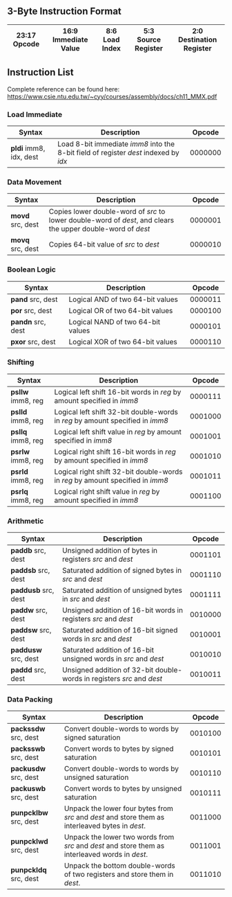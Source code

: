 ## 3-Byte Instruction Format
| **23:17** Opcode | **16:9** Immediate Value | **8:6** Load Index |   **5:3** Source Register    | **2:0** Destination Register |
|------------------|--------------------------|--------------------|------------------------------|------------------------------|
## Instruction List
Complete reference can be found here: https://www.csie.ntu.edu.tw/~cyy/courses/assembly/docs/ch11_MMX.pdf
### Load Immediate
| Syntax             | Description                                                          | Opcode  |
|--------------------|----------------------------------------------------------------------|---------|
| **pldi** imm8, idx, dest | Load 8-bit immediate *imm8* into the 8-bit field of register *dest* indexed by *idx* | 0000000 |
### Data Movement
| Syntax | Description | Opcode  |
|--------|-------------|---------|
|   **movd** src, dest    |   Copies lower double-word of *src* to lower double-word of *dest*, and clears the upper double-word of *dest*          |    0000001     |
|   **movq** src, dest     |    Copies 64-bit value of *src* to *dest*         |     0000010    |
### Boolean Logic
| Syntax | Description | Opcode  |
|--------|-------------|---------|
|   **pand** src, dest    |   Logical AND of two 64-bit values          |  0000011       |
|   **por** src, dest     |   Logical OR of two 64-bit values          |    0000100     |
|    **pandn** src, dest    |   Logical NAND of two 64-bit values          |   0000101      |
|    **pxor** src, dest    |   Logical XOR of two 64-bit values          |    0000110     |
### Shifting
| Syntax | Description | Opcode  |
|--------|-------------|---------|
|   **psllw**  imm8, reg   |   Logical left shift 16-bit words in *reg* by amount specified in *imm8*          |   0000111      |
|   **pslld**  imm8, reg     |     Logical left shift 32-bit double-words in *reg* by amount specified in *imm8*        |   0001000      |
|   **psllq**  imm8, reg     |   Logical left shift value in *reg* by amount specified in *imm8*          |   0001001       |
|   **psrlw**  imm8, reg    |     Logical right shift 16-bit words in *reg* by amount specified in *imm8*        |   0001010       |
|   **psrld**  imm8, reg     |   Logical right shift 32-bit double-words in *reg* by amount specified in *imm8*          |   0001011      |
|   **psrlq**  imm8, reg     |     Logical right shift value in *reg* by amount specified in *imm8*        |   0001100       |
###  Arithmetic
| Syntax | Description | Opcode  |
|--------|-------------|---------|
|   **paddb** src, dest     |    Unsigned addition of bytes in registers *src* and *dest*         |   0001101      |
|   **paddsb** src, dest     |     Saturated addition of signed bytes in *src* and *dest*        |   0001110     |
|   **paddusb** src, dest     |    Saturated addition of unsigned bytes in *src* and *dest*         |    0001111     |
|   **paddw** src, dest     |     Unsigned addition of 16-bit words in registers *src* and *dest*        |  0010000       |
|   **paddsw** src, dest     |     Saturated addition of 16-bit signed words in *src* and *dest*        |   0010001      |
|   **paddusw** src, dest     |     Saturated addition of 16-bit unsigned words in *src* and *dest*        |    0010010     |
|   **paddd** src, dest     |    Unsigned addition of 32-bit double-words in registers *src* and *dest*         |    0010011     |
### Data Packing
| Syntax | Description | Opcode  |
|--------|-------------|---------|
|   **packssdw** src, dest    |   Convert double-words to words by signed saturation       |    0010100     |
|   **packsswb** src, dest    |   Convert words to bytes by signed saturation       |    0010101     |
|   **packusdw** src, dest   |    Convert double-words to words by unsigned saturation      |    0010110     |
|   **packuswb** src, dest   |    Convert words to bytes by unsigned saturation      |    0010111     |
|   **punpcklbw** src, dest   |   Unpack the lower four bytes from *src* and *dest* and store them as interleaved bytes in *dest*.       |   0011000      |
|   **punpcklwd** src, dest   |    Unpack the lower two words from *src* and *dest* and store them as interleaved words in *dest*.      |   0011001      |
|   **punpckldq** src, dest   |    Unpack the bottom double-words of two registers and store them in *dest*.      |   0011010      |
<!--stackedit_data:
eyJoaXN0b3J5IjpbLTcxMTc0MTk3Miw2NTU1MDMyMzUsMzA4Nj
cyNTIsLTIwMjk4NDU4NTMsLTEzMTE5Mjc1MDMsLTEwMDkzNjgy
MzksMjc4MzIwMzc2LDIxNDI5MzM3NzYsNzQ0MzIyMjkxLDI2OT
c3NDkwMiwtMjA0NjgyMTc1OSwtMTU0MjEwNTIzMywxNDY4NTg0
NTQxLDE1MTY4NDA1MiwtODY0MTk4Mzc1LC0xNTA1MTAyNjI3LC
0xNTQ1Nzk1OTgxLDIxMjk0NjU2NTVdfQ==
-->
